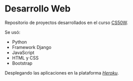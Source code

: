 # Desarrollo Web

Repositorio de proyectos desarrollados en el curso [CS50W](https://cs50.harvard.edu/web/2020/). 

Se usó:
* Python
* Framework Django
* JavaScript
* HTML y CSS
* Bootstrap


Desplegando las aplicaciones en la plataforma [*Heroku*](https://heroku.com/).
